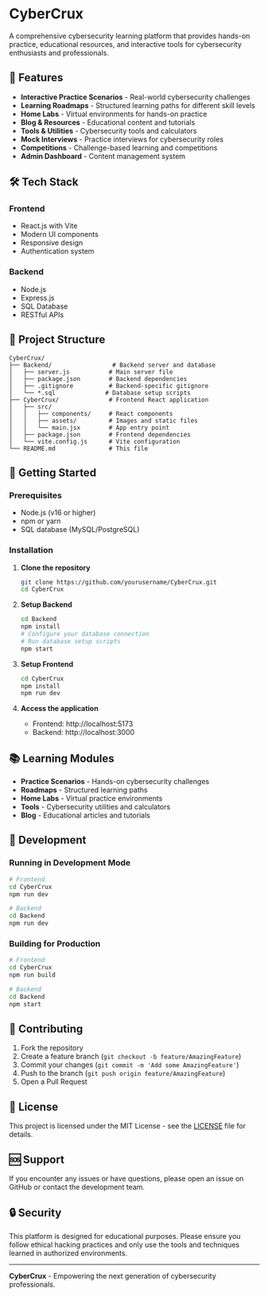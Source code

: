# CyberCrux

A comprehensive cybersecurity learning platform that provides hands-on practice, educational resources, and interactive tools for cybersecurity enthusiasts and professionals.

## 🚀 Features

- **Interactive Practice Scenarios** - Real-world cybersecurity challenges
- **Learning Roadmaps** - Structured learning paths for different skill levels
- **Home Labs** - Virtual environments for hands-on practice
- **Blog & Resources** - Educational content and tutorials
- **Tools & Utilities** - Cybersecurity tools and calculators
- **Mock Interviews** - Practice interviews for cybersecurity roles
- **Competitions** - Challenge-based learning and competitions
- **Admin Dashboard** - Content management system

## 🛠️ Tech Stack

### Frontend
- React.js with Vite
- Modern UI components
- Responsive design
- Authentication system

### Backend
- Node.js
- Express.js
- SQL Database
- RESTful APIs

## 📁 Project Structure

```
CyberCrux/
├── Backend/                 # Backend server and database
│   ├── server.js           # Main server file
│   ├── package.json        # Backend dependencies
│   ├── .gitignore          # Backend-specific gitignore
│   └── *.sql              # Database setup scripts
├── CyberCrux/              # Frontend React application
│   ├── src/
│   │   ├── components/     # React components
│   │   ├── assets/         # Images and static files
│   │   └── main.jsx        # App entry point
│   ├── package.json        # Frontend dependencies
│   └── vite.config.js      # Vite configuration
└── README.md               # This file
```

## 🚀 Getting Started

### Prerequisites
- Node.js (v16 or higher)
- npm or yarn
- SQL database (MySQL/PostgreSQL)

### Installation

1. **Clone the repository**
   ```bash
   git clone https://github.com/yourusername/CyberCrux.git
   cd CyberCrux
   ```

2. **Setup Backend**
   ```bash
   cd Backend
   npm install
   # Configure your database connection
   # Run database setup scripts
   npm start
   ```

3. **Setup Frontend**
   ```bash
   cd CyberCrux
   npm install
   npm run dev
   ```

4. **Access the application**
   - Frontend: http://localhost:5173
   - Backend: http://localhost:3000

## 📚 Learning Modules

- **Practice Scenarios** - Hands-on cybersecurity challenges
- **Roadmaps** - Structured learning paths
- **Home Labs** - Virtual practice environments
- **Tools** - Cybersecurity utilities and calculators
- **Blog** - Educational articles and tutorials

## 🔧 Development

### Running in Development Mode
```bash
# Frontend
cd CyberCrux
npm run dev

# Backend
cd Backend
npm run dev
```

### Building for Production
```bash
# Frontend
cd CyberCrux
npm run build

# Backend
cd Backend
npm start
```

## 🤝 Contributing

1. Fork the repository
2. Create a feature branch (`git checkout -b feature/AmazingFeature`)
3. Commit your changes (`git commit -m 'Add some AmazingFeature'`)
4. Push to the branch (`git push origin feature/AmazingFeature`)
5. Open a Pull Request

## 📄 License

This project is licensed under the MIT License - see the [LICENSE](LICENSE) file for details.

## 🆘 Support

If you encounter any issues or have questions, please open an issue on GitHub or contact the development team.

## 🔒 Security

This platform is designed for educational purposes. Please ensure you follow ethical hacking practices and only use the tools and techniques learned in authorized environments.

---

**CyberCrux** - Empowering the next generation of cybersecurity professionals. 